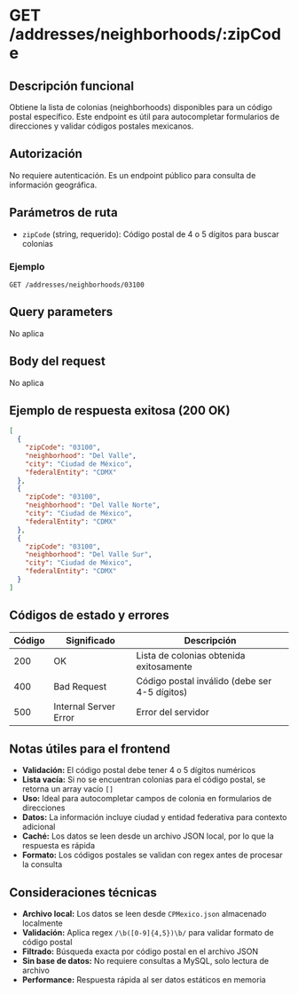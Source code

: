 # GET /addresses/neighborhoods/:zipCode

## Descripción funcional

Obtiene la lista de colonias (neighborhoods) disponibles para un código postal específico. Este endpoint es útil para autocompletar formularios de direcciones y validar códigos postales mexicanos.

## Autorización

No requiere autenticación. Es un endpoint público para consulta de información geográfica.

## Parámetros de ruta

- `zipCode` (string, requerido): Código postal de 4 o 5 dígitos para buscar colonias

### Ejemplo
```
GET /addresses/neighborhoods/03100
```

## Query parameters

No aplica

## Body del request

No aplica

## Ejemplo de respuesta exitosa (200 OK)

```json
[
  {
    "zipCode": "03100",
    "neighborhood": "Del Valle",
    "city": "Ciudad de México",
    "federalEntity": "CDMX"
  },
  {
    "zipCode": "03100",
    "neighborhood": "Del Valle Norte",
    "city": "Ciudad de México",
    "federalEntity": "CDMX"
  },
  {
    "zipCode": "03100",
    "neighborhood": "Del Valle Sur",
    "city": "Ciudad de México",
    "federalEntity": "CDMX"
  }
]
```

## Códigos de estado y errores

| Código | Significado | Descripción |
|--------|-------------|-------------|
| 200 | OK | Lista de colonias obtenida exitosamente |
| 400 | Bad Request | Código postal inválido (debe ser 4-5 dígitos) |
| 500 | Internal Server Error | Error del servidor |

## Notas útiles para el frontend

- **Validación:** El código postal debe tener 4 o 5 dígitos numéricos
- **Lista vacía:** Si no se encuentran colonias para el código postal, se retorna un array vacío `[]`
- **Uso:** Ideal para autocompletar campos de colonia en formularios de direcciones
- **Datos:** La información incluye ciudad y entidad federativa para contexto adicional
- **Caché:** Los datos se leen desde un archivo JSON local, por lo que la respuesta es rápida
- **Formato:** Los códigos postales se validan con regex antes de procesar la consulta

## Consideraciones técnicas

- **Archivo local:** Los datos se leen desde `CPMexico.json` almacenado localmente
- **Validación:** Aplica regex `/\b([0-9]{4,5})\b/` para validar formato de código postal
- **Filtrado:** Búsqueda exacta por código postal en el archivo JSON
- **Sin base de datos:** No requiere consultas a MySQL, solo lectura de archivo
- **Performance:** Respuesta rápida al ser datos estáticos en memoria
